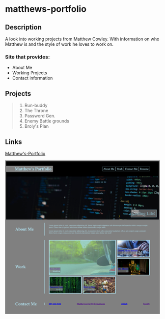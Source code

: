 # **matthews-portfolio**

## Description
A look into working projects from Matthew Cowley. With information on who Matthew is and the style of work he loves to work on. 

### Site that provides:
* About Me
* Working Projects
* Contact information

## Projects
> 1. Run-buddy
> 2. The Throne
> 3. Password Gen.
> 4. Enemy Battle grounds
> 5. Broly's Plan 


## Links
[Matthew's-Portfolio](https://mcowley1.github.io/matthews-portfolio/)

![Portfolio-img](matthews-portfolio.png)
